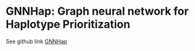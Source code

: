 # GNNHap: Graph neural network for Haplotype Prioritization


See github link [GNNHap](https://github.com/zqfang/gnnhap)
